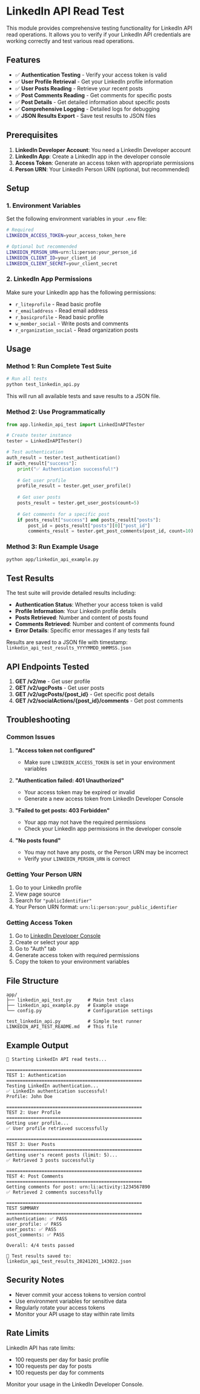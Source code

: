 # LinkedIn API Read Test

This module provides comprehensive testing functionality for LinkedIn API read operations. It allows you to verify if your LinkedIn API credentials are working correctly and test various read operations.

## Features

- ✅ **Authentication Testing** - Verify your access token is valid
- ✅ **User Profile Retrieval** - Get your LinkedIn profile information
- ✅ **User Posts Reading** - Retrieve your recent posts
- ✅ **Post Comments Reading** - Get comments for specific posts
- ✅ **Post Details** - Get detailed information about specific posts
- ✅ **Comprehensive Logging** - Detailed logs for debugging
- ✅ **JSON Results Export** - Save test results to JSON files

## Prerequisites

1. **LinkedIn Developer Account**: You need a LinkedIn Developer account
2. **LinkedIn App**: Create a LinkedIn app in the developer console
3. **Access Token**: Generate an access token with appropriate permissions
4. **Person URN**: Your LinkedIn Person URN (optional, but recommended)

## Setup

### 1. Environment Variables

Set the following environment variables in your `.env` file:

```bash
# Required
LINKEDIN_ACCESS_TOKEN=your_access_token_here

# Optional but recommended
LINKEDIN_PERSON_URN=urn:li:person:your_person_id
LINKEDIN_CLIENT_ID=your_client_id
LINKEDIN_CLIENT_SECRET=your_client_secret
```

### 2. LinkedIn App Permissions

Make sure your LinkedIn app has the following permissions:
- `r_liteprofile` - Read basic profile
- `r_emailaddress` - Read email address
- `r_basicprofile` - Read basic profile
- `w_member_social` - Write posts and comments
- `r_organization_social` - Read organization posts

## Usage

### Method 1: Run Complete Test Suite

```bash
# Run all tests
python test_linkedin_api.py
```

This will run all available tests and save results to a JSON file.

### Method 2: Use Programmatically

```python
from app.linkedin_api_test import LinkedInAPITester

# Create tester instance
tester = LinkedInAPITester()

# Test authentication
auth_result = tester.test_authentication()
if auth_result["success"]:
    print("✅ Authentication successful!")
    
    # Get user profile
    profile_result = tester.get_user_profile()
    
    # Get user posts
    posts_result = tester.get_user_posts(count=5)
    
    # Get comments for a specific post
    if posts_result["success"] and posts_result["posts"]:
        post_id = posts_result["posts"][0]["post_id"]
        comments_result = tester.get_post_comments(post_id, count=10)
```

### Method 3: Run Example Usage

```bash
python app/linkedin_api_example.py
```

## Test Results

The test suite will provide detailed results including:

- **Authentication Status**: Whether your access token is valid
- **Profile Information**: Your LinkedIn profile details
- **Posts Retrieved**: Number and content of posts found
- **Comments Retrieved**: Number and content of comments found
- **Error Details**: Specific error messages if any tests fail

Results are saved to a JSON file with timestamp: `linkedin_api_test_results_YYYYMMDD_HHMMSS.json`

## API Endpoints Tested

1. **GET /v2/me** - Get user profile
2. **GET /v2/ugcPosts** - Get user posts
3. **GET /v2/ugcPosts/{post_id}** - Get specific post details
4. **GET /v2/socialActions/{post_id}/comments** - Get post comments

## Troubleshooting

### Common Issues

1. **"Access token not configured"**
   - Make sure `LINKEDIN_ACCESS_TOKEN` is set in your environment variables

2. **"Authentication failed: 401 Unauthorized"**
   - Your access token may be expired or invalid
   - Generate a new access token from LinkedIn Developer Console

3. **"Failed to get posts: 403 Forbidden"**
   - Your app may not have the required permissions
   - Check your LinkedIn app permissions in the developer console

4. **"No posts found"**
   - You may not have any posts, or the Person URN may be incorrect
   - Verify your `LINKEDIN_PERSON_URN` is correct

### Getting Your Person URN

1. Go to your LinkedIn profile
2. View page source
3. Search for `"publicIdentifier"`
4. Your Person URN format: `urn:li:person:your_public_identifier`

### Getting Access Token

1. Go to [LinkedIn Developer Console](https://www.linkedin.com/developers/)
2. Create or select your app
3. Go to "Auth" tab
4. Generate access token with required permissions
5. Copy the token to your environment variables

## File Structure

```
app/
├── linkedin_api_test.py      # Main test class
├── linkedin_api_example.py   # Example usage
└── config.py                 # Configuration settings

test_linkedin_api.py          # Simple test runner
LINKEDIN_API_TEST_README.md   # This file
```

## Example Output

```
🚀 Starting LinkedIn API read tests...

==================================================
TEST 1: Authentication
==================================================
Testing LinkedIn authentication...
✅ LinkedIn authentication successful!
Profile: John Doe

==================================================
TEST 2: User Profile
==================================================
Getting user profile...
✅ User profile retrieved successfully

==================================================
TEST 3: User Posts
==================================================
Getting user's recent posts (limit: 5)...
✅ Retrieved 3 posts successfully

==================================================
TEST 4: Post Comments
==================================================
Getting comments for post: urn:li:activity:1234567890
✅ Retrieved 2 comments successfully

==================================================
TEST SUMMARY
==================================================
authentication: ✅ PASS
user_profile: ✅ PASS
user_posts: ✅ PASS
post_comments: ✅ PASS

Overall: 4/4 tests passed

📄 Test results saved to: linkedin_api_test_results_20241201_143022.json
```

## Security Notes

- Never commit your access tokens to version control
- Use environment variables for sensitive data
- Regularly rotate your access tokens
- Monitor your API usage to stay within rate limits

## Rate Limits

LinkedIn API has rate limits:
- 100 requests per day for basic profile
- 100 requests per day for posts
- 100 requests per day for comments

Monitor your usage in the LinkedIn Developer Console. 